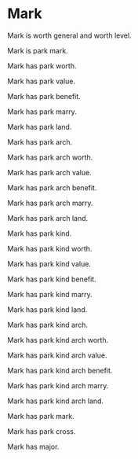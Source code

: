 # Mark

Mark is worth general and worth level.

Mark is park mark.

Mark has park worth.

Mark has park value.

Mark has park benefit.

Mark has park marry.

Mark has park land.

Mark has park arch.

Mark has park arch worth.

Mark has park arch value.

Mark has park arch benefit.

Mark has park arch marry.

Mark has park arch land.

Mark has park kind.

Mark has park kind worth.

Mark has park kind value.

Mark has park kind benefit.

Mark has park kind marry.

Mark has park kind land.

Mark has park kind arch.

Mark has park kind arch worth.

Mark has park kind arch value.

Mark has park kind arch benefit.

Mark has park kind arch marry.

Mark has park kind arch land.

Mark has park mark.

Mark has park cross.

Mark has major.